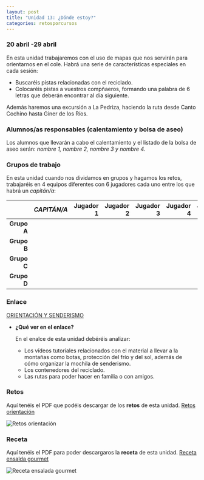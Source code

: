 ```yaml
---
layout: post
title: "Unidad 13: ¿Dónde estoy?"
categories: retosporcursos
---
```


### **20 abril -29 abril**

En esta unidad trabajaremos con el uso de mapas que nos servirán para orientarnos en el cole. Habrá una serie de características especiales en cada sesión:
* Buscaréis pistas relacionadas con el reciclado.
* Colocaréis pistas a vuestros compñaeros, formando una palabra de 6 letras que deberán encontrar al día siguiente.

Además haremos una excursión a La Pedriza, haciendo la ruta desde Canto Cochino hasta Giner de los Ríos.

### **Alumnos/as responsables (calentamiento y bolsa de aseo)**

Los alumnos que llevarán a cabo el calentamiento y el listado de la bolsa de aseo serán: *nombre 1, nombre 2, nombre 3 y nombre 4*.

### **Grupos de trabajo**

En esta unidad cuando nos dividamos en grupos y hagamos los retos, trabajaréis en 4 equipos diferentes con 6 jugadores cada uno entre los que habrá un *capitán/a*:

|      |*CAPITÁN/A*|Jugador 1|Jugador 2|Jugador 3|Jugador 4|Jugador 5|
|-----:|-----:|-----:|-----:|-----:|----:|----:|
|**Grupo A**|      |      |      |      |     |
|**Grupo B**|      |      |      |      |     |
|**Grupo C**|      |      |      |      |     |
|**Grupo D**|      |      |      |      |     |

### **Enlace**

[ORIENTACIÓN Y SENDERISMO](https://danieledufis.github.io/orientacionysenderismo/orientacionysenderismo)

* **¿Qué ver en el enlace?**

  En el enalce de esta unidad debéréis analizar:
  * Los vídeos tutoriales relacionados con el material a llevar a la montañas como botas, protección del frío y del sol, además de cómo organizar la mochila de             senderismo.
  * Los contenedores del reciclado.
  * Las rutas para poder hacer en familia o con amigos.

### **Retos** 

Aquí tenéis el PDF que podéis descargar de los **retos** de esta unidad.
[Retos orientación](https://danieledufis.github.io/pdfs/Orientaci%C3%B3n-retos-4.pdf)

![Retos orientación](https://danieledufis.github.io/images_text/Cap.f%C3%ADsica-retos-4_page-0001.jpg)

### **Receta**

Aquí tenéis el PDF para poder descargaros la **receta** de esta unidad.
[Receta ensalda gourmet](https://danieledufis.github.io/pdfs/Receta-Ensalada%20Gourmet.pdf)

![Receta ensalada gourmet](https://danieledufis.github.io/images_text/Receta-Ensalada%20Gourmet_page-0001.jpg)



[Orientación]:../../pdfs/Orientaci%C3%B3n-retos-4.pdf
[Ensalada gourmet]:../../pdfs/Receta-Ensalada%20Gourmet.pdf
